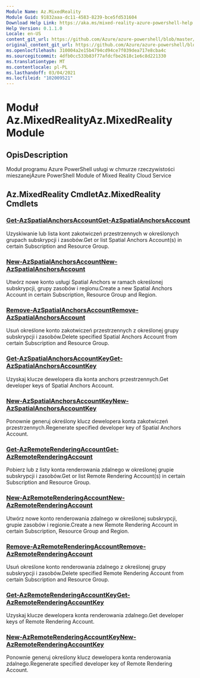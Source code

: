 ```yaml
---
Module Name: Az.MixedReality
Module Guid: 91832aaa-dc11-4583-8239-bce5fd531604
Download Help Link: https://aka.ms/mixed-reality-azure-powershell-help
Help Version: 0.1.1.0
Locale: en-US
content_git_url: https://github.com/Azure/azure-powershell/blob/master/src/MixedReality/MixedReality/help/Az.MixedReality.md
original_content_git_url: https://github.com/Azure/azure-powershell/blob/master/src/MixedReality/MixedReality/help/Az.MixedReality.md
ms.openlocfilehash: 310004a2e15b4794cd94ce7f039dea717e8cba4c
ms.sourcegitcommit: 4dfb0cc533b83f77afdcfbe2618c1e6c8d221330
ms.translationtype: MT
ms.contentlocale: pl-PL
ms.lasthandoff: 03/04/2021
ms.locfileid: "102009521"
---
```

# <span data-ttu-id="e1f82-101">Moduł Az.MixedReality</span><span class="sxs-lookup"><span data-stu-id="e1f82-101">Az.MixedReality Module</span></span>
## <span data-ttu-id="e1f82-102">Opis</span><span class="sxs-lookup"><span data-stu-id="e1f82-102">Description</span></span>
<span data-ttu-id="e1f82-103">Moduł programu Azure PowerShell usługi w chmurze rzeczywistości mieszanej</span><span class="sxs-lookup"><span data-stu-id="e1f82-103">Azure PowerShell Module of Mixed Reality Cloud Service</span></span>

## <span data-ttu-id="e1f82-104">Az.MixedReality Cmdlet</span><span class="sxs-lookup"><span data-stu-id="e1f82-104">Az.MixedReality Cmdlets</span></span>
### [<span data-ttu-id="e1f82-105">Get-AzSpatialAnchorsAccount</span><span class="sxs-lookup"><span data-stu-id="e1f82-105">Get-AzSpatialAnchorsAccount</span></span>](Get-AzSpatialAnchorsAccount.md)
<span data-ttu-id="e1f82-106">Uzyskiwanie lub lista kont zakotwiczeń przestrzennych w określonych grupach subskrypcji i zasobów.</span><span class="sxs-lookup"><span data-stu-id="e1f82-106">Get or list Spatial Anchors Account(s) in certain Subscription and Resource Group.</span></span>

### [<span data-ttu-id="e1f82-107">New-AzSpatialAnchorsAccount</span><span class="sxs-lookup"><span data-stu-id="e1f82-107">New-AzSpatialAnchorsAccount</span></span>](New-AzSpatialAnchorsAccount.md)
<span data-ttu-id="e1f82-108">Utwórz nowe konto usługi Spatial Anchors w ramach określonej subskrypcji, grupy zasobów i regionu.</span><span class="sxs-lookup"><span data-stu-id="e1f82-108">Create a new Spatial Anchors Account in certain Subscription, Resource Group and Region.</span></span>

### [<span data-ttu-id="e1f82-109">Remove-AzSpatialAnchorsAccount</span><span class="sxs-lookup"><span data-stu-id="e1f82-109">Remove-AzSpatialAnchorsAccount</span></span>](Remove-AzSpatialAnchorsAccount.md)
<span data-ttu-id="e1f82-110">Usuń określone konto zakotwiczeń przestrzennych z określonej grupy subskrypcji i zasobów.</span><span class="sxs-lookup"><span data-stu-id="e1f82-110">Delete specified Spatial Anchors Account from certain Subscription and Resource Group.</span></span>

### [<span data-ttu-id="e1f82-111">Get-AzSpatialAnchorsAccountKey</span><span class="sxs-lookup"><span data-stu-id="e1f82-111">Get-AzSpatialAnchorsAccountKey</span></span>](Get-AzSpatialAnchorsAccountKey.md)
<span data-ttu-id="e1f82-112">Uzyskaj klucze dewelopera dla konta anchors przestrzennych.</span><span class="sxs-lookup"><span data-stu-id="e1f82-112">Get developer keys of Spatial Anchors Account.</span></span>

### [<span data-ttu-id="e1f82-113">New-AzSpatialAnchorsAccountKey</span><span class="sxs-lookup"><span data-stu-id="e1f82-113">New-AzSpatialAnchorsAccountKey</span></span>](New-AzSpatialAnchorsAccountKey.md)
<span data-ttu-id="e1f82-114">Ponownie generuj określony klucz dewelopera konta zakotwiczeń przestrzennych.</span><span class="sxs-lookup"><span data-stu-id="e1f82-114">Regenerate specified developer key of Spatial Anchors Account.</span></span>

### [<span data-ttu-id="e1f82-115">Get-AzRemoteRenderingAccount</span><span class="sxs-lookup"><span data-stu-id="e1f82-115">Get-AzRemoteRenderingAccount</span></span>](Get-AzRemoteRenderingAccount.md)
<span data-ttu-id="e1f82-116">Pobierz lub z listy konta renderowania zdalnego w określonej grupie subskrypcji i zasobów.</span><span class="sxs-lookup"><span data-stu-id="e1f82-116">Get or list Remote Rendering Account(s) in certain Subscription and Resource Group.</span></span>

### [<span data-ttu-id="e1f82-117">New-AzRemoteRenderingAccount</span><span class="sxs-lookup"><span data-stu-id="e1f82-117">New-AzRemoteRenderingAccount</span></span>](New-AzRemoteRenderingAccount.md)
<span data-ttu-id="e1f82-118">Utwórz nowe konto renderowania zdalnego w określonej subskrypcji, grupie zasobów i regionie.</span><span class="sxs-lookup"><span data-stu-id="e1f82-118">Create a new Remote Rendering Account in certain Subscription, Resource Group and Region.</span></span>

### [<span data-ttu-id="e1f82-119">Remove-AzRemoteRenderingAccount</span><span class="sxs-lookup"><span data-stu-id="e1f82-119">Remove-AzRemoteRenderingAccount</span></span>](Remove-AzRemoteRenderingAccount.md)
<span data-ttu-id="e1f82-120">Usuń określone konto renderowania zdalnego z określonej grupy subskrypcji i zasobów.</span><span class="sxs-lookup"><span data-stu-id="e1f82-120">Delete specified Remote Rendering Account from certain Subscription and Resource Group.</span></span>

### [<span data-ttu-id="e1f82-121">Get-AzRemoteRenderingAccountKey</span><span class="sxs-lookup"><span data-stu-id="e1f82-121">Get-AzRemoteRenderingAccountKey</span></span>](Get-AzRemoteRenderingAccountKey.md)
<span data-ttu-id="e1f82-122">Uzyskaj klucze dewelopera konta renderowania zdalnego.</span><span class="sxs-lookup"><span data-stu-id="e1f82-122">Get developer keys of Remote Rendering Account.</span></span>

### [<span data-ttu-id="e1f82-123">New-AzRemoteRenderingAccountKey</span><span class="sxs-lookup"><span data-stu-id="e1f82-123">New-AzRemoteRenderingAccountKey</span></span>](New-AzRemoteRenderingAccountKey.md)
<span data-ttu-id="e1f82-124">Ponownie generuj określony klucz dewelopera konta renderowania zdalnego.</span><span class="sxs-lookup"><span data-stu-id="e1f82-124">Regenerate specified developer key of Remote Rendering Account.</span></span>